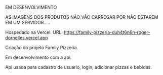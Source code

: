 EM DESENVOLVIMENTO 

AS IMAGENS DOS PRODUTOS NÂO VÂO CARREGAR POR NÂO ESTAREM EM UM SERVIDOR.....

Hospedado na Vercel:
URL: https://family-pizzeria-duh4t6n6n-roger-dornelles.vercel.app

Criação do projeto Family Pizzeria.

Em desenvolvimento com a api.

Api usada para cadastro de usuario, login, adicionar pizzas e bebidas.
